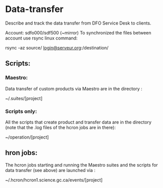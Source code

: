 # Data-transfer

Describe and track the data transfer from DFO Service Desk to clients.

Account: sdfo000/sdf500 (~mirror)
To synchronized the files between account use rsync linux command:

  rsync -az source/ login@serveur.org:/destination/

## Scripts:

### Maestro:
Data transfer of custom products via Maestro are in the directory :

  ~/.suites/[project]

### Scripts only:
All the scripts that create product and transfer data are in the directory (note that the .log files of the hcron jobs are in there):

  ~/operation/[project]

## hron jobs:
The hcron jobs starting and running the Maestro suites and the scripts for data transfer (see above) are launched via :

  ~/.hcron/hcron1.science.gc.ca/events/[project]




